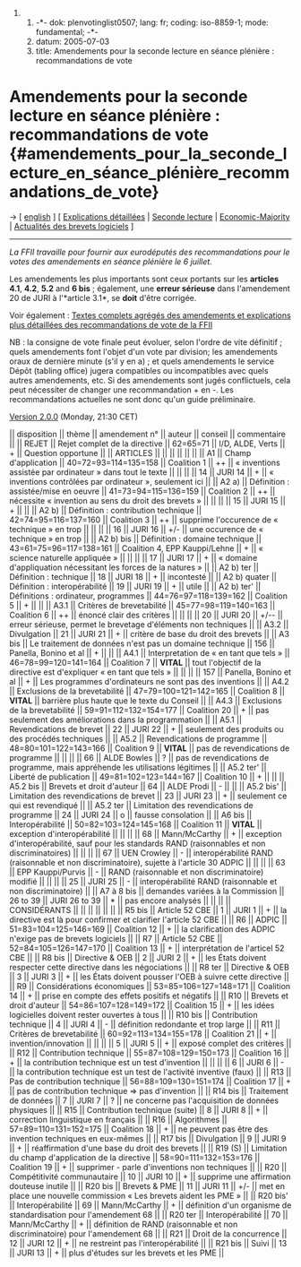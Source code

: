1.  1.  -\*- dok: plenvotinglist0507; lang: fr; coding: iso-8859-1;
        mode: fundamental; -\*-
    2.  datum: 2005-07-03
    3.  title: Amendements pour la seconde lecture en séance plénière :
        recommandations de vote

# Amendements pour la seconde lecture en séance plénière : recommandations de vote {#amendements_pour_la_seconde_lecture_en_séance_plénière_recommandations_de_vote}

-\> \[ [ english](PlenVotingList0507En "wikilink") \] \[ [ Explications
détaillées](PlenAmend0507Fr "wikilink") \| [Seconde
lecture](http://www.ffii.fr/seconde-lecture "wikilink") \|
[Economic-Majority](http://www.economic-majority.com/index.fr.php "wikilink")
\| [ Actualités des brevets logiciels](SwpatcninoFr "wikilink") \]

------------------------------------------------------------------------

*La FFII travaille pour fournir aux eurodéputés des recommandations pour
le votes des amendements en séance plénière le 6 juillet.*

Les amendements les plus importants sont ceux portants sur les
**articles 4.1**, **4.2**, **5.2** and **6 bis** ; également, une
**erreur sérieuse** dans l\'amendement 20 de JURI à l\'\*article 3.1\*,
se **doit** d\'être corrigée.

Voir également : [ Textes complets agrégés des amendements et
explications plus détaillées des recommandations de vote de la
FFII](PlenAmend0507Fr "wikilink")

NB : la consigne de vote finale peut évoluer, selon l\'ordre de vite
définitif ; quels amendements font l\'objet d\'un vote par division; les
amendements oraux de dernière minute (s\'il y en a) ; et quels
amendements le service Dépôt (tabling office) jugera compatibles ou
incompatibles avec quels autres amendements, etc. Si des amendements
sont jugés conflictuels, cela peut nécessiter de changer une
recommandation + en -. Les recommandations actuelles ne sont donc qu\'un
guide préliminaire.

[ Version 2.0.0](PlenVotingListRevisions0507En "wikilink") (Monday,
21:30 CET)

\|\| disposition \|\| thème \|\| amendement n° \|\| auteur \|\| conseil
\|\| commentaire \|\| \|\| REJET \|\| Rejet complet de la directive \|\|
62=65=71 \|\| I/D, ALDE, Verts \|\| + \|\| Question opportune \|\| \|\|
ARTICLES \|\| \|\| \|\| \|\| \|\| \|\| \|\| A1 \|\| Champ d\'application
\|\| 40=72=93=114=135=158 \|\| Coalition 1 \|\| ++ \|\| « inventions
assistée par ordinateur » dans tout le texte \|\| \|\| \|\| \|\| 14 \|\|
JURI 14 \|\| + \|\| « inventions contrôlées par ordinateur », seulement
ici \|\| \|\| A2 a) \|\| Définition : assistée/mise en oeuvre \|\|
41=73=94=115=136=159 \|\| Coalition 2 \|\| ++ \|\| nécessite « invention
au sens du droit des brevets » \|\| \|\| \|\| \|\| 15 \|\| JURI 15
\|\| + \|\| \|\| \|\| A2 b) \|\| Définition : contribution technique
\|\| 42=74=95=116=137=160 \|\| Coalition 3 \|\| ++ \|\| supprime
l\'occurence de « technique » en trop \|\| \|\| \|\| \|\| 16 \|\| JURI
16 \|\| +/- \|\| une occurence de « technique » en trop \|\| \|\| A2 b)
bis \|\| Définition : domaine technique \|\| 43=61=75=96=117=138=161
\|\| Coalition 4, EPP Kauppi/Lehne \|\| + \|\| « science naturelle
appliquée » \|\| \|\| \|\| \|\| 17 \|\| JURI 17 \|\| + \|\| « domaine
d\'appliquation nécessitant les forces de la natures » \|\| \|\| A2 b)
ter \|\| Définition : technique \|\| 18 \|\| JURI 18 \|\| + \|\|
incontesté \|\| \|\| A2 b) quater \|\| Définition : interopérabilité
\|\| 19 \|\| JURI 19 \|\| + \|\| utile \|\| \|\| A2 b) ter\' \|\|
Définitions : ordinateur, programmes \|\| 44=76=97=118=139=162 \|\|
Coalition 5 \|\| + \|\| \|\| \|\| A3.1 \|\| Critères de brevetabilité
\|\| 45=77=98=119=140=163 \|\| Coalition 6 \|\| ++ \|\| énoncé clair des
critères \|\| \|\| \|\| \|\| 20 \|\| JURI 20 \|\| +/\-- \|\| erreur
sérieuse, permet le brevetage d\'éléments non techniques \|\| \|\| A3.2
\|\| Divulgation \|\| 21 \|\| JURI 21 \|\| + \|\| critère de base du
droit des brevets \|\| \|\| A3 bis \|\| Le traitement de données n\'est
pas un domaine technique \|\| 156 \|\| Panella, Bonino et al \|\| + \|\|
\|\| \|\| A4.1 \|\| Interpretation de « en tant que tels » \|\|
46=78=99=120=141=164 \|\| Coalition 7 \|\| **VITAL** \|\| tout
l\'objectif de la directive est d\'expliquer « en tant que tels » \|\|
\|\| \|\| \|\| 157 \|\| Panella, Bonino et al \|\| + \|\| Les programmes
d\'ordinateurs ne sont pas des inventions \|\| \|\| A4.2 \|\| Exclusions
de la brevetabilité \|\| 47=79=100=121=142=165 \|\| Coalition 8 \|\|
**VITAL** \|\| barrière plus haute que le texte du Conseil \|\| \|\|
A4.3 \|\| Exclusions de la brevetabilité \|\| 59=91=112=132=154=177 \|\|
Coalition 20 \|\| + \|\| pas seulement des améliorations dans la
programmation \|\| \|\| A5.1 \|\| Revendications de brevet \|\| 22 \|\|
JURI 22 \|\| + \|\| seulement des produits ou des procédés techniques
\|\| \|\| A5.2 \|\| Revendications de programme \|\|
48=80=101=122=143=166 \|\| Coalition 9 \|\| **VITAL** \|\| pas de
revendications de programme \|\| \|\| \|\| \|\| 66 \|\| ALDE Bowles \|\|
? \|\| pas de revendications de programme, mais appréhende les
utilisations légitimes \|\| \|\| A5.2 ter\' \|\| Liberté de publication
\|\| 49=81=102=123=144=167 \|\| Coalition 10 \|\| + \|\| \|\| \|\| A5.2
bis \|\| Brevets et droit d\'auteur \|\| 64 \|\| ALDE Prodi \|\| - \|\|
\|\| \|\| A5.2 bis\' \|\| Limitation des revendications de brevet \|\|
23 \|\| JURI 23 \|\| + \|\| seulement ce qui est revendiqué \|\| \|\|
A5.2 ter \|\| Limitation des revendications de programme \|\| 24 \|\|
JURI 24 \|\| o \|\| fausse consolation \|\| \|\| A6 bis \|\|
Interopérabilité \|\| 50=82=103=124=145=168 \|\| Coalition 11 \|\|
**VITAL** \|\| exception d\'interopérabilité \|\| \|\| \|\| \|\| 68 \|\|
Mann/McCarthy \|\| + \|\| exception d\'interopérabilité, sauf pour les
standards RAND (raisonnables et non discriminatoires) \|\| \|\| \|\|
\|\| 67 \|\| UEN Crowley \|\| - \|\| interopérabilité RAND (raisonnable
et non discriminatoire), sujette à l\'article 30 ADPIC \|\| \|\| \|\|
\|\| 63 \|\| EPP Kauppi/Purvis \|\| - \|\| RAND (raisonnable et non
discriminatoire) modifié \|\| \|\| \|\| \|\| 25 \|\| JURI 25 \|\| - \|\|
interopérabilité RAND (raisonnable et non discriminatoire) \|\| \|\| A7
à 8 bis \|\| demandes variées à la Commission \|\| 26 to 39 \|\| JURI 26
to 39 \|\| \* \|\| pas encore analysés \|\| \|\| \|\| \|\| CONSIDÉRANTS
\|\| \|\| \|\| \|\| \|\| \|\| \|\| R5 bis \|\| Article 52 CBE \|\| 1
\|\| JURI 1 \|\| + \|\| la directive est là pour confirmer et clarifier
l\'article 52 CBE \|\| \|\| R6 \|\| ADPIC \|\| 51=83=104=125=146=169
\|\| Coalition 12 \|\| + \|\| la clarification des ADPIC n\'exige pas de
brevets logiciels \|\| \|\| R7 \|\| Article 52 CBE \|\|
52=84=105=126=147=170 \|\| Coalition 13 \|\| + \|\| interprétation de
l\'articel 52 CBE \|\| \|\| R8 bis \|\| Directive & OEB \|\| 2 \|\| JURI
2 \|\| + \|\| les États doivent respecter cette directive dans les
négociations \|\| \|\| R8 ter \|\| Directive & OEB \|\| 3 \|\| JURI 3
\|\| + \|\| les États doivent pousser l\'OEB à suivre cette directive
\|\| \|\| R9 \|\| Considérations économiques \|\| 53=85=106=127=148=171
\|\| Coalition 14 \|\| + \|\| prise en compte des effets positifs et
négatifs \|\| \|\| R10 \|\| Brevets et droit d\'auteur \|\|
54=86=107=128=149=172 \|\| Coalition 15 \|\| + \|\| les idées
logicielles doivent rester ouvertes à tous \|\| \|\| R10 bis \|\|
Contribution technique \|\| 4 \|\| JURI 4 \|\| - \|\| définition
redondante et trop large \|\| \|\| R11 \|\| Critères de brevetabilité
\|\| 60=92=113=134=155=178 \|\| Coalition 21 \|\| + \|\|
invention/innovation \|\| \|\| \|\| \|\| 5 \|\| JURI 5 \|\| + \|\|
exposé complet des critères \|\| \|\| R12 \|\| Contribution technique
\|\| 55=87=108=129=150=173 \|\| Coalition 16 \|\| + \|\| la contribution
technique est un test d\'invention \|\| \|\| \|\| \|\| 6 \|\| JURI 6
\|\| - \|\| la contribution technique est un test de l\'activité
inventive (faux) \|\| \|\| R13 \|\| Pas de contribution technique \|\|
56=88=109=130=151=174 \|\| Coalition 17 \|\| + \|\| pas de contribution
technique => pas d\'invention \|\| \|\| R14 bis \|\| Traitement de
données \|\| 7 \|\| JURI 7 \|\| ? \|\| ne concerne pas l\'acquisition de
données physiques \|\| \|\| R15 \|\| Contribution technique (suite) \|\|
8 \|\| JURI 8 \|\| + \|\| correction linguistique en français \|\| \|\|
R16 \|\| Algorithmes \|\| 57=89=110=131=152=175 \|\| Coalition 18 \|\| +
\|\| ne peuvent pas être des invention techniques en eux-mêmes \|\| \|\|
R17 bis \|\| Divulgation \|\| 9 \|\| JURI 9 \|\| + \|\| réaffirmation
d\'une base du droit des brevets \|\| \|\| R19 (S) \|\| Limitation du
champ d\'application de la directive \|\| 58=90=111=132=153=176 \|\|
Coalition 19 \|\| + \|\| supprimer - parle d\'inventions non techniques
\|\| \|\| R20 \|\| Compétitivité communautaire \|\| 10 \|\| JURI 10
\|\| + \|\| supprime une affirmation douteuse inutile \|\| \|\| R20 bis
\|\| Brevets & PME \|\| 11 \|\| JURI 11 \|\| +/- \|\| met en place une
nouvelle commission « Les brevets aident les PME » \|\| \|\| R20 bis\'
\|\| Interopérabilité \|\| 69 \|\| Mann/McCarthy \|\| + \|\| définition
d\'un organisme de standardisation pour l\'amendement 68 \|\| \|\| R20
ter \|\| Interopérabilité \|\| 70 \|\| Mann/McCarthy \|\| + \|\|
définition de RAND (raisonnable et non discriminatoire) pour
l\'amendement 68 \|\| \|\| R21 \|\| Droit de la concurrence \|\| 12 \|\|
JURI 12 \|\| + \|\| ne restreint pas l\'interopérabilité \|\| \|\| R21
bis \|\| Suivi \|\| 13 \|\| JURI 13 \|\| + \|\| plus d\'études sur les
brevets et les PME \|\|
